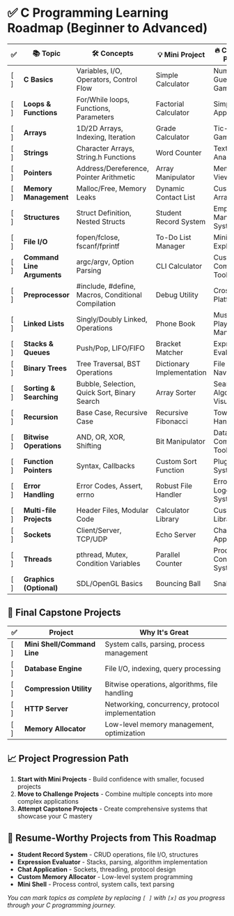 # ✅ C Programming Learning Roadmap (Beginner to Advanced)

| ✅ | 📚 Topic | 🛠️ Concepts | 💡 Mini Project | 🔥 Challenge Project |
|----|----------|--------------|------------------|-----------------------|
| [ ] | **C Basics** | Variables, I/O, Operators, Control Flow | Simple Calculator | Number Guessing Game |
| [ ] | **Loops & Functions** | For/While loops, Functions, Parameters | Factorial Calculator | Simple Quiz App |
| [ ] | **Arrays** | 1D/2D Arrays, Indexing, Iteration | Grade Calculator | Tic-Tac-Toe Game |
| [ ] | **Strings** | Character Arrays, String.h Functions | Word Counter | Text Analyzer |
| [ ] | **Pointers** | Address/Dereference, Pointer Arithmetic | Array Manipulator | Memory Viewer |
| [ ] | **Memory Management** | Malloc/Free, Memory Leaks | Dynamic Contact List | Custom Array Library |
| [ ] | **Structures** | Struct Definition, Nested Structs | Student Record System | Employee Management System |
| [ ] | **File I/O** | fopen/fclose, fscanf/fprintf | To-Do List Manager | Mini File Explorer |
| [ ] | **Command Line Arguments** | argc/argv, Option Parsing | CLI Calculator | Custom Command Tool |
| [ ] | **Preprocessor** | #include, #define, Macros, Conditional Compilation | Debug Utility | Cross-Platform Tool |
| [ ] | **Linked Lists** | Singly/Doubly Linked, Operations | Phone Book | Music Playlist Manager |
| [ ] | **Stacks & Queues** | Push/Pop, LIFO/FIFO | Bracket Matcher | Expression Evaluator |
| [ ] | **Binary Trees** | Tree Traversal, BST Operations | Dictionary Implementation | File System Navigator |
| [ ] | **Sorting & Searching** | Bubble, Selection, Quick Sort, Binary Search | Array Sorter | Search Algorithm Visualizer |
| [ ] | **Recursion** | Base Case, Recursive Case | Recursive Fibonacci | Tower of Hanoi |
| [ ] | **Bitwise Operations** | AND, OR, XOR, Shifting | Bit Manipulator | Data Compression Tool |
| [ ] | **Function Pointers** | Syntax, Callbacks | Custom Sort Function | Plugin System |
| [ ] | **Error Handling** | Error Codes, Assert, errno | Robust File Handler | Error Logging System |
| [ ] | **Multi-file Projects** | Header Files, Modular Code | Calculator Library | Custom C Library |
| [ ] | **Sockets** | Client/Server, TCP/UDP | Echo Server | Chat Application |
| [ ] | **Threads** | pthread, Mutex, Condition Variables | Parallel Counter | Producer-Consumer System |
| [ ] | **Graphics (Optional)** | SDL/OpenGL Basics | Bouncing Ball | Snake Game |

## 🧠 Final Capstone Projects

| ✅ | Project | Why It's Great |
|----|---------|----------------|
| [ ] | **Mini Shell/Command Line** | System calls, parsing, process management |
| [ ] | **Database Engine** | File I/O, indexing, query processing |
| [ ] | **Compression Utility** | Bitwise operations, algorithms, file handling |
| [ ] | **HTTP Server** | Networking, concurrency, protocol implementation |
| [ ] | **Memory Allocator** | Low-level memory management, optimization |

## 📈 Project Progression Path

1. **Start with Mini Projects** - Build confidence with smaller, focused projects
2. **Move to Challenge Projects** - Combine multiple concepts into more complex applications
3. **Attempt Capstone Projects** - Create comprehensive systems that showcase your C mastery

## 💼 Resume-Worthy Projects from This Roadmap

- **Student Record System** - CRUD operations, file I/O, structures
- **Expression Evaluator** - Stacks, parsing, algorithm implementation
- **Chat Application** - Sockets, threading, protocol design
- **Custom Memory Allocator** - Low-level system programming
- **Mini Shell** - Process control, system calls, text parsing

*You can mark topics as complete by replacing `[ ]` with `[x]` as you progress through your C programming journey.*
